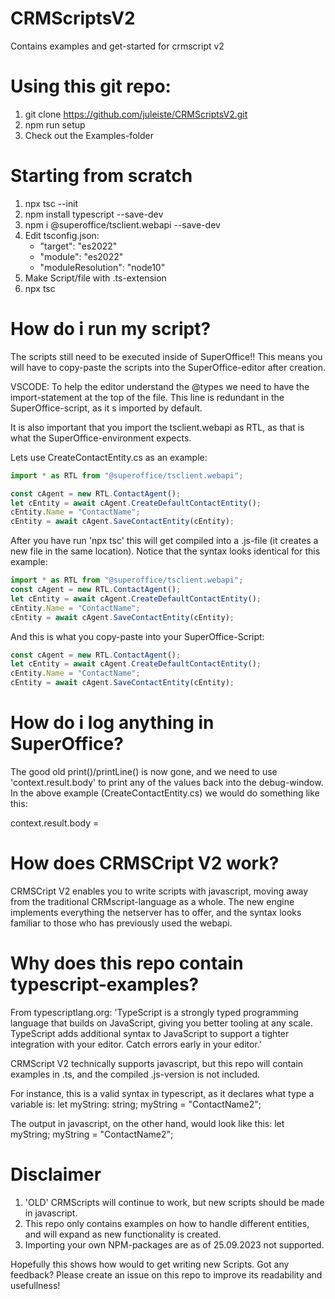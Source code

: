 # CRMScriptsV2
Contains examples and get-started for crmscript v2

# Using this git repo:
1. git clone https://github.com/juleiste/CRMScriptsV2.git
2. npm run setup
3. Check out the Examples-folder

# Starting from scratch
1. npx tsc --init
2. npm install typescript --save-dev
3. npm i @superoffice/tsclient.webapi --save-dev
4. Edit tsconfig.json:
   - "target": "es2022"
   - "module": "es2022"
   - "moduleResolution": "node10"
5. Make Script/file with .ts-extension
6. npx tsc

# How do i run my script?
The scripts still need to be executed inside of SuperOffice!! This means you will have to copy-paste the scripts into the SuperOffice-editor after creation.

VSCODE:
To help the editor understand the @types we need to have the import-statement at the top of the file. This line is redundant in the SuperOffice-script, as it s imported by default. 

It is also important that you import the tsclient.webapi as RTL, as that is what the SuperOffice-environment expects.

Lets use CreateContactEntity.cs as an example:
<!-- START:CreateContactEntity.ts -->
```TypeScript
import * as RTL from "@superoffice/tsclient.webapi";

const cAgent = new RTL.ContactAgent();
let cEntity = await cAgent.CreateDefaultContactEntity();
cEntity.Name = "ContactName";
cEntity = await cAgent.SaveContactEntity(cEntity);
```
<!-- END:CreateContactEntity.ts -->

After you have run 'npx tsc' this will get compiled into a .js-file (it creates a new file in the same location). Notice that the syntax looks identical for this example:
```JavaScript
import * as RTL from "@superoffice/tsclient.webapi";
const cAgent = new RTL.ContactAgent();
let cEntity = await cAgent.CreateDefaultContactEntity();
cEntity.Name = "ContactName";
cEntity = await cAgent.SaveContactEntity(cEntity);
```


And this is what you copy-paste into your SuperOffice-Script:
```JavaScript
const cAgent = new RTL.ContactAgent();
let cEntity = await cAgent.CreateDefaultContactEntity();
cEntity.Name = "ContactName";
cEntity = await cAgent.SaveContactEntity(cEntity);
```

# How do i log anything in SuperOffice?
The good old print()/printLine() is now gone, and we need to use 'context.result.body' to print any of the values back into the debug-window.
In the above example (CreateContactEntity.cs) we would do something like this:

context.result.body = 



# How does CRMSCript V2 work?
CRMSCript V2 enables you to write scripts with javascript, moving away from the traditional CRMscript-language as a whole. 
The new engine implements everything the netserver has to offer, and the syntax looks familiar to those who has previously used the webapi. 

# Why does this repo contain typescript-examples?
From typescriptlang.org: 'TypeScript is a strongly typed programming language that builds on JavaScript, giving you better tooling at any scale. TypeScript adds additional syntax to JavaScript to support a tighter integration with your editor. Catch errors early in your editor.' 

CRMScript V2 technically supports javascript, but this repo will contain examples in .ts, and the compiled .js-version is not included. 

For instance, this is a valid syntax in typescript, as it declares what type a variable is:
let myString: string;
myString = "ContactName2"; 

The output in javascript, on the other hand, would look like this:
let myString;
myString = "ContactName2"; 


# Disclaimer
1. 'OLD' CRMScripts will continue to work, but new scripts should be made in javascript. 
2. This repo only contains examples on how to handle different entities, and will expand as new functionality is created. 
3. Importing your own NPM-packages are as of 25.09.2023 not supported. 

Hopefully this shows how would to get writing new Scripts. Got any feedback? Please create an issue on this repo to improve its readability and usefullness!